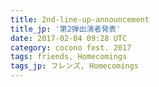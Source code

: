 ```yaml
---
title: 2nd-line-up-announcement
title_jp: '第2弾出演者発表'
date: 2017-02-04 09:28 UTC
category: cocono fest. 2017
tags: friends, Homecomings
tags_jp: フレンズ, Homecomings
---
```


